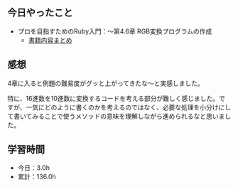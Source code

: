 ## 今日やったこと
- プロを目指すためのRuby入門：〜第4.6章 RGB変換プログラムの作成
  - [書籍内容まとめ](https://www.notion.so/Ruby-77f15cf0d73944bf8345fbd688a71424#f8ef349c1b8845df9d995192b383a283)

## 感想
4章に入ると例題の難易度がグッと上がってきたな〜と実感しました。

特に、16進数を10進数に変換するコードを考える部分が難しく感じました。ですが、一気にどのように書くのかを考えるのではなく、必要な処理を小分けにして書いてみることで使うメソッドの意味を理解しながら進められるなと思いました。

## 学習時間
- 今日：3.0h
- 累計：136.0h
